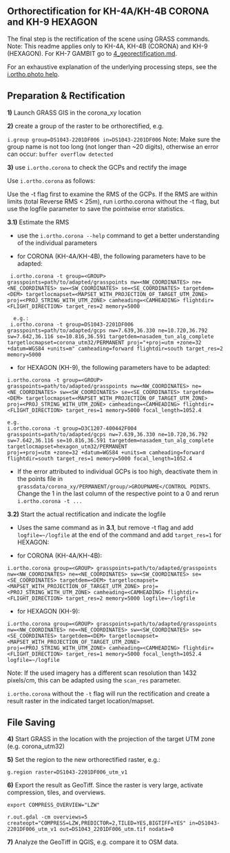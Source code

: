 ## Orthorectification for KH-4A/KH-4B CORONA and KH-9 HEXAGON
The final step is the rectification of the scene using GRASS commands. Note: This readme applies only to KH-4A, KH-4B (CORONA) and KH-9 (HEXAGON). For KH-7 GAMBIT go to [4_georectification.md](4_georectification.md).

For an exhaustive explanation of the underlying processing steps, see the [i.ortho.photo help](https://grass.osgeo.org/grass82/manuals/i.ortho.photo.html).


## Preparation & Rectification
**1)** Launch GRASS GIS in the corona_xy location

**2)** create a group of the raster to be orthorectified, e.g.

   `i.group group=DS1043-2201DF006 in=DS1043-2201DF006`
Note: Make sure the group name is not too long (not longer than ~20 digits), otherwise an error can occur: `buffer overflow detected`

**3)** use `i.ortho.corona` to check the GCPs and rectify the image


  Use `i.ortho.corona` as follows:

  Use the -t flag first to examine the RMS of the GCPs. If the RMS are within limits (total Reverse RMS < 25m), run i.ortho.corona without the -t flag, but use the logfile parameter to save the pointwise error statistics.

**3.1)** Estimate the RMS
   - use the `i.ortho.corona --help` command to get a better understanding of the individual parameters

   - for CORONA (KH-4A/KH-4B), the following parameters have to be adapted:
  ```
   i.ortho.corona -t group=<GROUP> grasspoints=path/to/adapted/grasspoints nw=<NW_COORDINATES> ne=<NE_COORDINATES> sw=<SW_COORDINATES> se=<SE_COORDINATES> targetdem=<DEM> targetlocmapset=<MAPSET_WITH_PROJECTION_OF_TARGET_UTM_ZONE> proj=<PROJ_STRING_WITH_UTM_ZONE> camheading=<CAMHEADING> flightdir=<FLIGHT_DIRECTION> target_res=2 memory=5000

    e.g.:
   i.ortho.corona -t group=DS1043-2201DF006 grasspoints=path/to/adapted/gcps nw=7.639,36.330 ne=10.720,36.792 sw=7.642,36.116 se=10.816,36.591 targetdem=nasadem_tun_alg_complete targetlocmapset=corona_utm32/PERMANENT proj="+proj=utm +zone=32 +datum=WGS84 +units=m" camheading=forward flightdir=south target_res=2 memory=5000
   ```
   - for HEXAGON (KH-9), the following parameters have to be adapted:
   ```
   i.ortho.corona -t group=<GROUP> grasspoints=path/to/adapted/grasspoints nw=<NW_COORDINATES> ne=<NE_COORDINATES> sw=<SW_COORDINATES> se=<SE_COORDINATES> targetdem=<DEM> targetlocmapset=<MAPSET_WITH_PROJECTION_OF_TARGET_UTM_ZONE>
   proj=<PROJ_STRING_WITH_UTM_ZONE> camheading=<CAMHEADING> flightdir=<FLIGHT_DIRECTION> target_res=1 memory=5000 focal_length=1052.4

   e.g.
   i.ortho.corona -t group=D3C1207-400442F004 grasspoints=path/to/adapted/gcps nw=7.639,36.330 ne=10.720,36.792 sw=7.642,36.116 se=10.816,36.591 targetdem=nasadem_tun_alg_complete targetlocmapset=hexagon_utm32/PERMANENT
   proj=+proj=utm +zone=32 +datum=WGS84 +units=m camheading=forward flightdir=south target_res=1 memory=5000 focal_length=1052.4
   ```
   - If the error attributed to individual GCPs is too high, deactivate them in the points file in `grassdata/corona_xy/PERMANENT/group/>GROUPNAME</CONTROL POINTS`. Change the 1 in the last column of the respective point to a 0 and rerun `i.ortho.corona -t ...`


**3.2)** Start the actual rectification and indicate the logfile

   - Uses the same command as in **3.1**, but remove -t flag and add `logfile=~/logfile` at the end of the command and add `target_res=1` for HEXAGON:

   - for CORONA (KH-4A/KH-4B):
   ```
   i.ortho.corona group=<GROUP> grasspoints=path/to/adapted/grasspoints nw=<NW_COORDINATES> ne=<NE_COORDINATES> sw=<SW_COORDINATES> se=<SE_COORDINATES> targetdem=<DEM> targetlocmapset=<MAPSET_WITH_PROJECTION_OF_TARGET_UTM_ZONE> proj=<PROJ_STRING_WITH_UTM_ZONE> camheading=<CAMHEADING> flightdir=<FLIGHT_DIRECTION> target_res=2 memory=5000 logfile=~/logfile
   ```
   - for HEXAGON (KH-9):
   ```
   i.ortho.corona group=<GROUP> grasspoints=path/to/adapted/grasspoints nw=<NW_COORDINATES> ne=<NE_COORDINATES> sw=<SW_COORDINATES> se=<SE_COORDINATES> targetdem=<DEM> targetlocmapset=<MAPSET_WITH_PROJECTION_OF_TARGET_UTM_ZONE>
   proj=<PROJ_STRING_WITH_UTM_ZONE> camheading=<CAMHEADING> flightdir=<FLIGHT_DIRECTION> target_res=1 memory=5000 focal_length=1052.4 logfile=~/logfile
   ```

Note: If the used imagery has a different scan resolution than 1432 pixels/cm, this can be adapted using the `scan_res` parameter.

`i.ortho.corona` without the `-t` flag will run the rectification and create a result raster in the indicated target location/mapset.

## File Saving

**4)** Start GRASS in the location with the projection of the target UTM zone (e.g. corona_utm32)

**5)** Set the region to the new orthorectified raster, e.g.:

   `g.region raster=DS1043-2201DF006_utm_v1`

**6)** Export the result as GeoTiff. Since the raster is very large, activate compression, tiles, and overviews.

   `export COMPRESS_OVERVIEW="LZW"`

   `r.out.gdal -cm overviews=5 createopt="COMPRESS=LZW,PREDICTOR=2,TILED=YES,BIGTIFF=YES" in=DS1043-2201DF006_utm_v1 out=DS1043_2201DF006_utm.tif nodata=0`

**7)** Analyze the GeoTiff in QGIS, e.g. compare it to OSM data.
